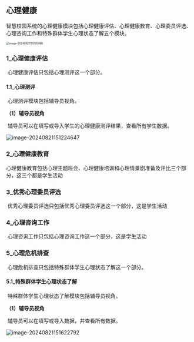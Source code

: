 ## 心理健康

​	智慧校园系统的心理健康模块包括心理健康评估、心理健康教育、心理委员评选、心理咨询工作和特殊群体学生心理状态了解五个模块。

<img src="https://hebuta219.github.io/images/image-20240821155100866.png" alt="image-20240821155100866" style="zoom:50%;" />

### 1_心理健康评估

​	心理健康评估只包括心理测评这一个部分。

#### 1.1_心理测评

​	心理测评模块包括辅导员视角。

**（1）辅导员视角**

​	辅导员可以在填写或导入学生的心理健康测评结果，查看所有学生数据。

![image-20240821151224647](https://hebuta219.github.io/images/image-20240821151224647.png)



### 2_心理健康教育

​	心理健康教育包括心理主题班会、心理健康培训和心理情景剧准备及评比三个部分，这三个都是学生活动



### 3_优秀心理委员评选

​	优秀心理委员评选只包括优秀心理委员评选这一个部分，这是学生活动

### 4_心理咨询工作

​	心理咨询工作只包括心理咨询工作这一个部分，这是学生活动

### 5_心理危机排查

​	心理危机排查只包括特殊群体学生心理状态了解这一个部分。

#### 5.1_特殊群体学生心理状态了解

​	特殊群体学生心理状态了解模块包括辅导员视角。

**（1）辅导员视角**

​	辅导员可以在填写或导入数据，并查看所有数据。

![image-20240821151622792](https://hebuta219.github.io/images/image-20240821151622792.png)